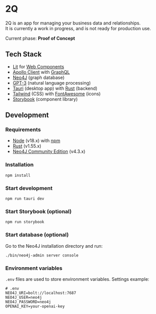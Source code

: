 # 2Q

2Q is an app for managing your business data and relationships.  
It is currently a work in progress, and is not ready for production use.

Current phase: **Proof of Concept**

## Tech Stack
* [Lit](https://lit.dev/) for [Web Components](https://developer.mozilla.org/en-US/docs/Web/Web_Components) 
* [Apollo Client](https://github.com/apollographql/apollo-client) with [GraphQL](https://graphql.org/)
* [Neo4J](https://neo4j.com/) (graph database)
* [GPT-3](https://openai.com/blog/openai-api/) (natural language processing)
* [Tauri](https://tauri.studio/en/) (desktop app) with [Rust](https://www.rust-lang.org/) (backend)
* [Tailwind](https://tailwindcss.com/) (CSS) with [FontAwesome](https://fontawesome.com/) (icons)
* [Storybook](https://storybook.js.org/) (component library)

## Development

### Requirements
 - [Node](https://nodejs.org/en/) (v18.x) with [npm](https://www.npmjs.com/)
 - [Rust](https://www.rust-lang.org/) (v1.55.x)
 - [Neo4J Community Edition](https://neo4j.com/download-center/#community) (v4.3.x)

### Installation
	npm install

### Start development
	npm run tauri dev

### Start Storybook (optional)
	npm run storybook

### Start database (optional)
Go to the Neo4J installation directory and run:

	./bin/neo4j-admin server console

### Environment variables
`.env` files are used to store environment variables. Settings example:

	# .env
	NEO4J_URI=bolt://localhost:7687
	NEO4J_USER=neo4j
	NEO4J_PASSWORD=neo4j
	OPENAI_KEY=your-openai-key